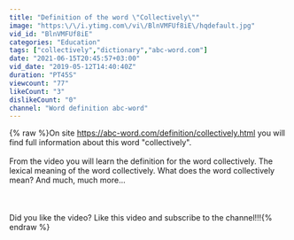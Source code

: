 ```yaml
---
title: "Definition of the word \"Collectively\""
image: "https:\/\/i.ytimg.com\/vi\/BlnVMFUf8iE\/hqdefault.jpg"
vid_id: "BlnVMFUf8iE"
categories: "Education"
tags: ["collectively","dictionary","abc-word.com"]
date: "2021-06-15T20:45:57+03:00"
vid_date: "2019-05-12T14:40:40Z"
duration: "PT45S"
viewcount: "77"
likeCount: "3"
dislikeCount: "0"
channel: "Word definition abc-word"
---
```

{% raw %}On site <a rel="nofollow" target="blank" href="https://abc-word.com/definition/collectively.html">https://abc-word.com/definition/collectively.html</a> you will find full information about this word &quot;collectively&quot;.<br /><br />From the video you will learn the definition for the word collectively. The lexical meaning of the word collectively. What does the word collectively mean? And much, much more...<br /><br /><br /><br />Did you like the video? Like this video and subscribe to the channel!!!{% endraw %}
